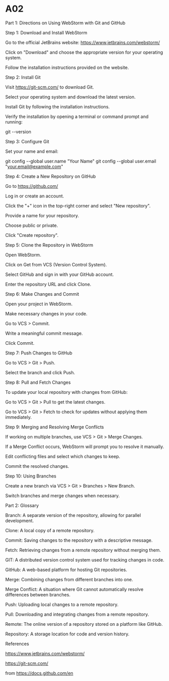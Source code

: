 # A02
Part 1: Directions on Using WebStorm with Git and GitHub

Step 1: Download and Install WebStorm

  Go to the official JetBrains website: https://www.jetbrains.com/webstorm/

  Click on "Download" and choose the appropriate version for your operating system.
  
  Follow the installation instructions provided on the website.

Step 2: Install Git

  Visit https://git-scm.com/ to download Git.
    
  Select your operating system and download the latest version.
    
  Install Git by following the installation instructions.
    
  Verify the installation by opening a terminal or command prompt and running:
    
  git --version

Step 3: Configure Git

  Set your name and email:
  
  git config --global user.name "Your Name"
  git config --global user.email "your.email@example.com"

Step 4: Create a New Repository on GitHub

  Go to https://github.com/
  
  Log in or create an account.
  
  Click the "+" icon in the top-right corner and select "New repository".
  
  Provide a name for your repository.
  
  Choose public or private.
  
  Click "Create repository".

Step 5: Clone the Repository in WebStorm

  Open WebStorm.
  
  Click on Get from VCS (Version Control System).
  
  Select GitHub and sign in with your GitHub account.
  
  Enter the repository URL and click Clone.
  
  Step 6: Make Changes and Commit
  
  Open your project in WebStorm.
  
  Make necessary changes in your code.
  
  Go to VCS > Commit.
  
  Write a meaningful commit message.
  
  Click Commit.

Step 7: Push Changes to GitHub

  Go to VCS > Git > Push.
  
  Select the branch and click Push.

Step 8: Pull and Fetch Changes

  To update your local repository with changes from GitHub:
  
  Go to VCS > Git > Pull to get the latest changes.
  
  Go to VCS > Git > Fetch to check for updates without applying them immediately.

Step 9: Merging and Resolving Merge Conflicts

  If working on multiple branches, use VCS > Git > Merge Changes.
  
  If a Merge Conflict occurs, WebStorm will prompt you to resolve it manually.
  
  Edit conflicting files and select which changes to keep.
  
  Commit the resolved changes.

Step 10: Using Branches

  Create a new branch via VCS > Git > Branches > New Branch.
  
  Switch branches and merge changes when necessary.

Part 2: Glossary

  Branch: A separate version of the repository, allowing for parallel development.
  
  Clone: A local copy of a remote repository.
  
  Commit: Saving changes to the repository with a descriptive message.
  
  Fetch: Retrieving changes from a remote repository without merging them.
  
  GIT: A distributed version control system used for tracking changes in code.
  
  GitHub: A web-based platform for hosting Git repositories.
  
  Merge: Combining changes from different branches into one.
  
  Merge Conflict: A situation where Git cannot automatically resolve differences between branches.
  
  Push: Uploading local changes to a remote repository.
  
  Pull: Downloading and integrating changes from a remote repository.
  
  Remote: The online version of a repository stored on a platform like GitHub.
  
  Repository: A storage location for code and version history.

References

  https://www.jetbrains.com/webstorm/

  https://git-scm.com/

  from https://docs.github.com/en


